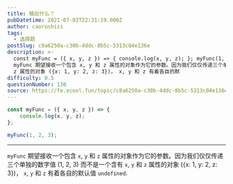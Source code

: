 ```yaml
---
title: 输出什么？
pubDatetime: 2021-07-03T22:31:19.000Z
author: caorushizi
tags:
  - 选择题
postSlug: c8a6250a-c30b-4ddc-8b5c-5313c04e136e
description: >-
  const myFunc = ({ x, y, z }) => { console.log(x, y, z); }; myFunc(1, 2, 3);
  myFunc 期望接收一个包含 x, y 和 z 属性的对象作为它的参数。因为我们仅仅传递三个单独的数字值 (1, 2, 3) 而不是一个含有 x, y 和
  z 属性的对象 ({x: 1, y: 2, z: 3})， x, y 和 z 有着各自的默
difficulty: 0.5
questionNumber: 130
source: https://fe.ecool.fun/topic/c8a6250a-c30b-4ddc-8b5c-5313c04e136e
---
```


```javascript
const myFunc = ({ x, y, z }) => {
	console.log(x, y, z);
};

myFunc(1, 2, 3);
```

---

`myFunc` 期望接收一个包含 `x`, `y` 和 `z` 属性的对象作为它的参数。因为我们仅仅传递三个单独的数字值 (1, 2, 3) 而不是一个含有 `x`, `y` 和 `z` 属性的对象 ({x: 1, y: 2, z: 3})， `x`, `y` 和 `z` 有着各自的默认值 `undefined`.
